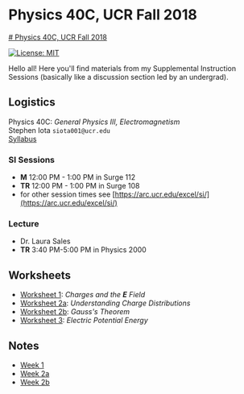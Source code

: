 # Physics 40C, UCR Fall 2018
[# Physics 40C, UCR Fall 2018]()

[![License: MIT](https://img.shields.io/badge/License-MIT-yellow.svg)](https://opensource.org/licenses/MIT)

Hello all! Here you'll find materials from my Supplemental Instruction Sessions (basically like a discussion section led by an undergrad).

## Logistics

Physics 40C:
*General Physics III, Electromagnetism*<br/>
Stephen Iota
`siota001@ucr.edu`<br/>
[Syllabus](https://github.com/stepheniota/physics-40c-f18/blob/master/syllabus/2018f-p40c-SI-syllabus.pdf)

### SI Sessions

- **M** 12:00 PM - 1:00 PM in Surge 112
- **TR** 12:00 PM - 1:00 PM in Surge 108
- for other session times see [https://arc.ucr.edu/excel/si/](https://arc.ucr.edu/excel/si/)

### Lecture
- Dr. Laura Sales
- **TR** 3:40 PM-5:00 PM in Physics 2000

## Worksheets
- [Worksheet 1](https://github.com/stepheniota/physics-40c-f18/blob/master/Worksheets/P40C_F18_Worksheet1.pdf): *Charges and the **E** Field*
- [Worksheet 2a](https://github.com/stepheniota/physics-40c-f18/blob/master/Worksheets/P40C_F18_Worksheet2a.pdf): *Understanding Charge Distributions*
- [Worksheet 2b](https://github.com/stepheniota/physics-40c-f18/blob/master/Worksheets/P40C_F18_Worksheet2b.pdf):
*Gauss's Theorem*
- [Worksheet 3](https://github.com/stepheniota/physics-40c-f18/blob/master/Worksheets/P40C_F18_Worksheet3.pdf):
*Electric Potential Energy*

## Notes
- [Week 1](https://github.com/stepheniota/physics-40c-f18/blob/master/Notes/Week1.pdf)
- [Week 2a](https://github.com/stepheniota/physics-40c-f18/blob/master/Notes/Week2a.pdf)
- [Week 2b](https://github.com/stepheniota/physics-40c-f18/blob/master/Notes/Week2b.pdf)
